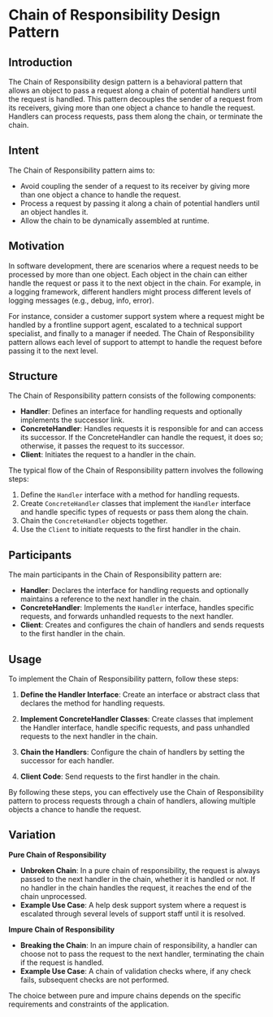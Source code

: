 # Chain of Responsibility Design Pattern

## Introduction

The Chain of Responsibility design pattern is a behavioral pattern that allows an object to pass a request along a chain of potential handlers until the request is handled. This pattern decouples the sender of a request from its receivers, giving more than one object a chance to handle the request. Handlers can process requests, pass them along the chain, or terminate the chain.

## Intent

The Chain of Responsibility pattern aims to:

- Avoid coupling the sender of a request to its receiver by giving more than one object a chance to handle the request.
- Process a request by passing it along a chain of potential handlers until an object handles it.
- Allow the chain to be dynamically assembled at runtime.

## Motivation

In software development, there are scenarios where a request needs to be processed by more than one object. Each object in the chain can either handle the request or pass it to the next object in the chain. For example, in a logging framework, different handlers might process different levels of logging messages (e.g., debug, info, error).

For instance, consider a customer support system where a request might be handled by a frontline support agent, escalated to a technical support specialist, and finally to a manager if needed. The Chain of Responsibility pattern allows each level of support to attempt to handle the request before passing it to the next level.

## Structure

The Chain of Responsibility pattern consists of the following components:

- **Handler**: Defines an interface for handling requests and optionally implements the successor link.
- **ConcreteHandler**: Handles requests it is responsible for and can access its successor. If the ConcreteHandler can handle the request, it does so; otherwise, it passes the request to its successor.
- **Client**: Initiates the request to a handler in the chain.

The typical flow of the Chain of Responsibility pattern involves the following steps:

1. Define the `Handler` interface with a method for handling requests.
2. Create `ConcreteHandler` classes that implement the `Handler` interface and handle specific types of requests or pass them along the chain.
3. Chain the `ConcreteHandler` objects together.
4. Use the `Client` to initiate requests to the first handler in the chain.

## Participants

The main participants in the Chain of Responsibility pattern are:

- **Handler**: Declares the interface for handling requests and optionally maintains a reference to the next handler in the chain.
- **ConcreteHandler**: Implements the `Handler` interface, handles specific requests, and forwards unhandled requests to the next handler.
- **Client**: Creates and configures the chain of handlers and sends requests to the first handler in the chain.

## Usage

To implement the Chain of Responsibility pattern, follow these steps:

1. **Define the Handler Interface**: Create an interface or abstract class that declares the method for handling requests.

2. **Implement ConcreteHandler Classes**: Create classes that implement the Handler interface, handle specific requests, and pass unhandled requests to the next handler in the chain.

3. **Chain the Handlers**: Configure the chain of handlers by setting the successor for each handler.

4. **Client Code**: Send requests to the first handler in the chain.

By following these steps, you can effectively use the Chain of Responsibility pattern to process requests through a chain of handlers, allowing multiple objects a chance to handle the request.

## Variation

**Pure Chain of Responsibility**

- **Unbroken Chain**: In a pure chain of responsibility, the request is always passed to the next handler in the chain, whether it is handled or not. If no handler in the chain handles the request, it reaches the end of the chain unprocessed.
- **Example Use Case**: A help desk support system where a request is escalated through several levels of support staff until it is resolved.

**Impure Chain of Responsibility**

- **Breaking the Chain**: In an impure chain of responsibility, a handler can choose not to pass the request to the next handler, terminating the chain if the request is handled.
- **Example Use Case**: A chain of validation checks where, if any check fails, subsequent checks are not performed.

The choice between pure and impure chains depends on the specific requirements and constraints of the application.
